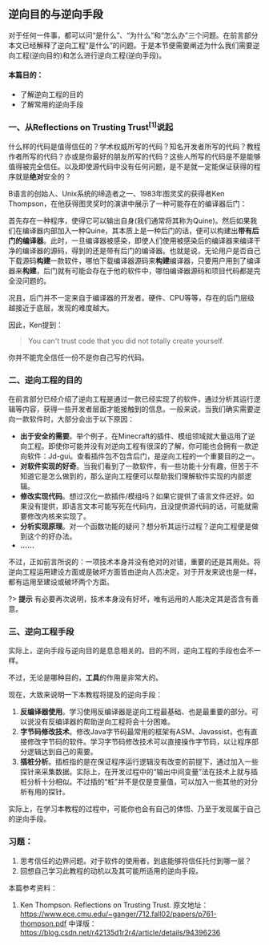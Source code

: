 ## 逆向目的与逆向手段
对于任何一件事，都可以问“是什么”、“为什么”和“怎么办”三个问题。在前言部分本文已经解释了逆向工程“是什么”的问题。于是本节便需要阐述为什么我们需要逆向工程(逆向目的)和怎么进行逆向工程(逆向手段)。

#### 本篇目的：
* 了解逆向工程的目的
* 了解常用的逆向手段

### 一、从Reflections on Trusting Trust<sup>[1]</sup>说起
什么样的代码是值得信任的？学术权威所写的代码？知名开发者所写的代码？教程作者所写的代码？亦或是你最好的朋友所写的代码？这些人所写的代码是不是能够值得被完全信任。以及即使源代码中没有任何问题，是不是就一定能保证获得的程序就是**绝对**安全的？

B语言的创始人、Unix系统的缔造者之一、1983年图灵奖的获得者Ken Thompson，在他获得图灵奖时的演讲中展示了一种可能存在的编译器后门：

首先存在一种程序，使得它可以输出自身(我们通常将其称为Quine)。然后如果我们在编译器内部加入一种Quine，其本质上是一种后门的话，便可以构建出**带有后门的编译器**。此时，一旦编译器被感染，即使人们使用被感染后的编译器来编译干净的编译器的源码，得到的还是带有后门的编译器。也就是说，无论用户是否自己下载源码**构建**一款软件，哪怕下载编译器源码来**构建**编译器，只要用户用到了编译器来**构建**，后门就有可能会存在于他的软件中，哪怕编译器源码和项目代码都是完全没问题的。

况且，后门并不一定来自于编译器的开发者。硬件、CPU等等，存在的后门层级越接近于底层，发现的难度越大。

因此，Ken提到：
> You can't trust code that you did not totally create yourself.

你并不能完全信任一份不是你自己写的代码。

### 二、逆向工程的目的
在前言部分已经介绍了逆向工程是通过一款已经实现了的软件，通过分析其运行逻辑等内容，获得一些开发者层面才能接触到的信息。一般来说，当我们确实需要逆向一款软件时，大部分会出于以下原因：
* **出于安全的需要**。举个例子，在Minecraft的插件、模组领域就大量运用了逆向工程。即使你可能并没有对逆向工程有很深的了解，你可能也会拥有一款逆向软件：Jd-gui。查看插件包不包含后门，是逆向工程的一个重要目的之一。
* **对软件实现的好奇**。当我们看到了一款软件，有一些功能十分有趣，但苦于不知道它是怎么做到的，那么逆向工程便可以帮助我们理解软件实现的内部逻辑。
* **修改实现代码**。想过汉化一款插件/模组吗？如果它提供了语言文件还好。如果没有提供，即语言文本可能写死在代码内，且没提供源代码的话，可能就需要修改内核来实现了。
* **分析实现原理**。对一个函数功能的疑问？想分析其运行过程？逆向工程便是做到这个的好办法。
* **……**

不过，正如前言所说的：一项技术本身并没有绝对的对错，重要的还是其用处。将逆向工程运用建设方面或是破坏方面皆由逆向人员决定。对于开发来说也是一样，都有运用至建设或破坏两个方面。

?> **提示** 有必要再次说明，技术本身没有好坏，唯有运用的人能决定其是否含有善意。

### 三、逆向工程手段
实际上，逆向手段与逆向目的是息息相关的。目的不同，逆向工程的手段也会不一样。

不过，无论是哪种目的，**工具**的作用是非常大的。

现在，大致来说明一下本教程将提及的逆向手段：
1. **反编译器使用**。学习使用反编译器是逆向工程最基础、也是最重要的部分。可以说没有反编译器的帮助逆向工程将会十分困难。
2. **字节码修改技术**。修改Java字节码最常用的框架有ASM、Javassist，也有直接修改字节码的软件。学习字节码修改技术可以直接操作字节码，以让程序部分逻辑达到自己的需要。
3. **插桩分析**。插桩指的是在保证程序运行逻辑没有改变的前提下，通过加入一些探针来采集数据。实际上，在开发过程中的“输出中间变量”法在技术上就与插桩分析十分相似。不过插的“桩”并不是仅是变量值，可以加入一些其他的对分析有用的探针。

实际上，在学习本教程的过程中，可能你也会有自己的体悟、乃至于发现属于自己的逆向手段。

### 习题：
1. 思考信任的边界问题。对于软件的使用者，到底能够将信任托付到哪一层？
2. 回想自己学习此教程的动机以及其可能所适用的逆向手段。

本篇参考资料：
1. Ken Thompson. Reflections on Trusting Trust. 原文地址：https://www.ece.cmu.edu/~ganger/712.fall02/papers/p761-thompson.pdf 中译版：https://blog.csdn.net/r42135d1r2r4/article/details/94396236